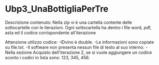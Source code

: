 # Ubp3_UnaBottigliaPerTre
Descrizione contenuto:
Nella zip vi è una cartella contente delle sottocartelle con le iterazioni.
Ogni sottocartella ha dentro i file word, pdf, asta ed il codice corrispondente all'iterazione 

Attenzione utilizzo codice:
-IDvino è double.
-Le informazioni sono copiate su file.txt.
-Il software non presenta nessun file di testo al suo interno.
-Nella sezione Acquisto dell'iterazione 2, se si vuole aggiungere un codice sconto i codici in lista sono: 123, 345, 456.
